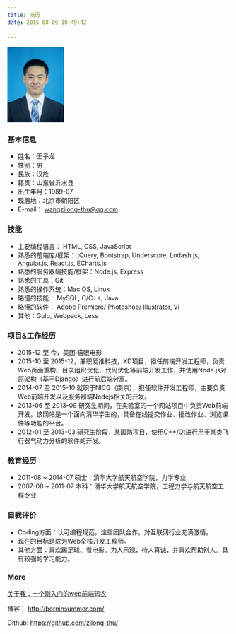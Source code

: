 ```yaml
---
title: 简历
date: 2015-08-09 10:49:42

---
```


<img src="myResumeAvatar.jpg" style="max-width: 128px;" alt="简历照片">

### 基本信息

+ 姓名：王子龙
+ 性别：男
+ 民族：汉族
+ 籍贯：山东省沂水县
+ 出生年月：1989-07
+ 现居地：北京市朝阳区
+ E-mail： wangzilong-thu@qq.com

### 技能
+ 主要编程语言： HTML, CSS, JavaScript
+ 熟悉的前端库/框架： jQuery, Bootstrap, Underscore, Lodash.js, Angular.js, React.js, ECharts.js
+ 熟悉的服务器端技能/框架：Node.js, Express
+ 熟悉的工具：Git
+ 熟悉的操作系统：Mac OS, Linux
+ 略懂的技能： MySQL, C/C++, Java
+ 略懂的软件： Adobe Premiere/ Photoshop/ Illustrator, Vi
+ 其他：Gulp, Webpack, Less

### 项目&工作经历
+ 2015-12 至 今，美团·猫眼电影
+ 2015-10 至 2015-12，兼职爱推科技，XD项目，担任前端开发工程师，负责Web页面重构、目录组织优化、代码优化等前端开发工作，并使用Node.js对原架构（基于Django）进行前后端分离。
+ 2014-07 至 2015-10 就职于NICG（南京），担任软件开发工程师，主要负责Web前端开发以及服务器端Nodejs相关的开发。
+ 2013-06 至 2013-09 研究生期间，在实验室的一个网站项目中负责Web前端开发。该网站是一个面向清华学生的，具备在线提交作业、批改作业、浏览课件等功能的平台。
+ 2012-01 至 2013-03 研究生阶段，某国防项目，使用C++/Qt进行用于某类飞行器气动力分析的软件的开发。

### 教育经历
+ 2011-08 ~ 2014-07 硕士：清华大学航天航空学院，力学专业
+ 2007-08 ~ 2011-07 本科：清华大学航天航空学院，工程力学与航天航空工程专业

### 自我评价
+ Coding方面：认可编程规范，注重团队合作。对互联网行业充满激情。
+ 现在的目标是成为Web全栈开发工程师。
+ 其他方面：喜欢踢足球、看电影。为人乐观，待人真诚，并喜欢帮助别人。具有较强的学习能力。

### More
<a href="aboutMe-longStory.html">关于我：一个刚入门的web前端码农</a>

博客： http://borninsummer.com/

Github: https://github.com/zilong-thu/